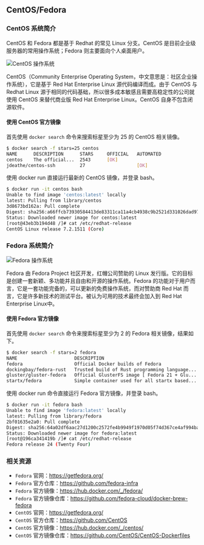 ## CentOS/Fedora

### CentOS 系统简介

CentOS 和 Fedora 都是基于 Redhat 的常见 Linux 分支。CentOS 是目前企业级服务器的常用操作系统；Fedora 则主要面向个人桌面用户。

![CentOS 操作系统](_images/centos-logo.png)

CentOS（Community Enterprise Operating System，中文意思是：社区企业操作系统），它是基于 Red Hat Enterprise Linux 源代码编译而成。由于 CentOS 与 Redhat Linux 源于相同的代码基础，所以很多成本敏感且需要高稳定性的公司就使用 CentOS 来替代商业版 Red Hat Enterprise Linux。CentOS 自身不包含闭源软件。

#### 使用 CentOS 官方镜像

首先使用 `docker search` 命令来搜索标星至少为 25 的 CentOS 相关镜像。

```bash
$ docker search -f stars=25 centos
NAME      DESCRIPTION      STARS     OFFICIAL   AUTOMATED
centos    The official...  2543      [OK]
jdeathe/centos-ssh         27                   [OK]
```

使用 docker run 直接运行最新的 CentOS 镜像，并登录 bash。

```bash
$ docker run -it centos bash
Unable to find image 'centos:latest' locally
latest: Pulling from library/centos
3d8673bd162a: Pull complete
Digest: sha256:a66ffcb73930584413de83311ca11a4cb4938c9b2521d331026dad970c19adf4
Status: Downloaded newer image for centos:latest
[root@43eb3b194d48 /]# cat /etc/redhat-release
CentOS Linux release 7.2.1511 (Core)
```

### Fedora 系统简介

![Fedora 操作系统](_images/fedora-logo.png)

Fedora 由 Fedora Project 社区开发，红帽公司赞助的 Linux 发行版。它的目标是创建一套新颖、多功能并且自由和开源的操作系统。Fedora 的功能对于用户而言，它是一套功能完备的，可以更新的免费操作系统，而对赞助商 Red Hat 而言，它是许多新技术的测试平台。被认为可用的技术最终会加入到 Red Hat Enterprise Linux中。

#### 使用 Fedora 官方镜像

首先使用 `docker search` 命令来搜索标星至少为 2 的 Fedora 相关镜像，结果如下。

```bash
$ docker search -f stars=2 fedora
NAME                     DESCRIPTION                                     STARS     OFFICIAL   AUTOMATED
fedora                   Official Docker builds of Fedora                433       [OK]
dockingbay/fedora-rust   Trusted build of Rust programming language...   3                    [OK]
gluster/gluster-fedora   Official GlusterFS image [ Fedora 21 + Glu...   3                    [OK]
startx/fedora            Simple container used for all startx based...   2                    [OK]
```

使用 docker run 命令直接运行 Fedora 官方镜像，并登录 bash。

```bash
$ docker run -it fedora bash
Unable to find image 'fedora:latest' locally
latest: Pulling from library/fedora
2bf01635e2a0: Pull complete
Digest: sha256:64a02df6aac27d1200c2572fe4b9949f1970d05f74d367ce4af994ba5dc3669e
Status: Downloaded newer image for fedora:latest
[root@196ca341419b /]# cat /etc/redhat-release
Fedora release 24 (Twenty Four)
```

### 相关资源

* `Fedora` 官网：https://getfedora.org/
* `Fedora` 官方仓库：https://github.com/fedora-infra
* `Fedora` 官方镜像：https://hub.docker.com/_/fedora/
* `Fedora` 官方镜像仓库：https://github.com/fedora-cloud/docker-brew-fedora
* `CentOS` 官网：https://getfedora.org/
* `CentOS` 官方仓库：https://github.com/CentOS
* `CentOS` 官方镜像：https://hub.docker.com/_/centos/
* `CentOS` 官方镜像仓库：https://github.com/CentOS/CentOS-Dockerfiles
